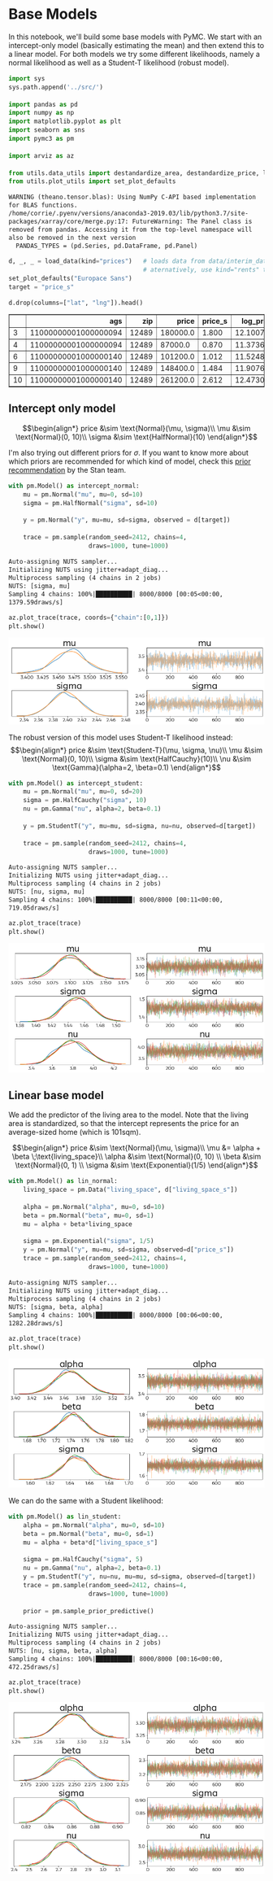 # Base Models
In this notebook, we'll build some base models with PyMC. 
We start with an intercept-only model (basically estimating the mean) and then extend this to a linear model.
For both models we try some different likelihoods, namely a normal likelihood as well as a Student-T likelihood (robust model).


```python
import sys
sys.path.append('../src/')

import pandas as pd
import numpy as np
import matplotlib.pyplot as plt
import seaborn as sns
import pymc3 as pm

import arviz as az

from utils.data_utils import destandardize_area, destandardize_price, load_data, standardize_area
from utils.plot_utils import set_plot_defaults
```

    WARNING (theano.tensor.blas): Using NumPy C-API based implementation for BLAS functions.
    /home/corrie/.pyenv/versions/anaconda3-2019.03/lib/python3.7/site-packages/xarray/core/merge.py:17: FutureWarning: The Panel class is removed from pandas. Accessing it from the top-level namespace will also be removed in the next version
      PANDAS_TYPES = (pd.Series, pd.DataFrame, pd.Panel)



```python
d, _, _ = load_data(kind="prices")   # loads data from data/interim_data/houses.csv 
                                     # aternatively, use kind="rents" to load data from data/interim_data/rent.csv
set_plot_defaults("Europace Sans")
target = "price_s"
```


```python
d.drop(columns=["lat", "lng"]).head()
```




<div>
<style scoped>
    .dataframe tbody tr th:only-of-type {
        vertical-align: middle;
    }

    .dataframe tbody tr th {
        vertical-align: top;
    }

    .dataframe thead th {
        text-align: right;
    }
</style>
<table border="1" class="dataframe">
  <thead>
    <tr style="text-align: right;">
      <th></th>
      <th>ags</th>
      <th>zip</th>
      <th>price</th>
      <th>price_s</th>
      <th>log_price</th>
      <th>log_price_s</th>
      <th>sqm_price</th>
      <th>log_sqm_price</th>
      <th>log_sqm_price_s</th>
      <th>living_space</th>
      <th>living_space_s</th>
      <th>sale_year</th>
      <th>sale_month</th>
      <th>const_year</th>
      <th>const_year_s</th>
      <th>objecttype</th>
      <th>housetype</th>
      <th>usage</th>
      <th>interior_qual</th>
      <th>zip_code</th>
    </tr>
  </thead>
  <tbody>
    <tr>
      <td>3</td>
      <td>11000000001000000094</td>
      <td>12489</td>
      <td>180000.0</td>
      <td>1.800</td>
      <td>12.100712</td>
      <td>-0.814839</td>
      <td>2246.069379</td>
      <td>7.716937</td>
      <td>-1.009445</td>
      <td>80.14</td>
      <td>-0.276690</td>
      <td>2018</td>
      <td>8</td>
      <td>1936.0</td>
      <td>-1.210219</td>
      <td>flat</td>
      <td>NaN</td>
      <td>rent_out</td>
      <td>normal</td>
      <td>117</td>
    </tr>
    <tr>
      <td>4</td>
      <td>11000000001000000094</td>
      <td>12489</td>
      <td>87000.0</td>
      <td>0.870</td>
      <td>11.373663</td>
      <td>-2.045434</td>
      <td>1740.000000</td>
      <td>7.461640</td>
      <td>-1.700113</td>
      <td>50.00</td>
      <td>-0.671528</td>
      <td>2017</td>
      <td>7</td>
      <td>1910.0</td>
      <td>-1.913696</td>
      <td>flat</td>
      <td>NaN</td>
      <td>rent_out</td>
      <td>NaN</td>
      <td>117</td>
    </tr>
    <tr>
      <td>6</td>
      <td>11000000001000000140</td>
      <td>12489</td>
      <td>101200.0</td>
      <td>1.012</td>
      <td>11.524854</td>
      <td>-1.789530</td>
      <td>3066.666667</td>
      <td>8.028346</td>
      <td>-0.166971</td>
      <td>33.00</td>
      <td>-0.894229</td>
      <td>2016</td>
      <td>4</td>
      <td>2016.0</td>
      <td>0.954326</td>
      <td>flat</td>
      <td>NaN</td>
      <td>rent_out</td>
      <td>NaN</td>
      <td>117</td>
    </tr>
    <tr>
      <td>9</td>
      <td>11000000001000000140</td>
      <td>12489</td>
      <td>148400.0</td>
      <td>1.484</td>
      <td>11.907667</td>
      <td>-1.141586</td>
      <td>3420.142890</td>
      <td>8.137438</td>
      <td>0.128159</td>
      <td>43.39</td>
      <td>-0.758119</td>
      <td>2017</td>
      <td>1</td>
      <td>2017.0</td>
      <td>0.981383</td>
      <td>flat</td>
      <td>NaN</td>
      <td>rent_out</td>
      <td>sophisticated</td>
      <td>117</td>
    </tr>
    <tr>
      <td>10</td>
      <td>11000000001000000140</td>
      <td>12489</td>
      <td>261200.0</td>
      <td>2.612</td>
      <td>12.473042</td>
      <td>-0.184638</td>
      <td>3374.677003</td>
      <td>8.124055</td>
      <td>0.091954</td>
      <td>77.40</td>
      <td>-0.312584</td>
      <td>2016</td>
      <td>6</td>
      <td>2016.0</td>
      <td>0.954326</td>
      <td>flat</td>
      <td>NaN</td>
      <td>rent_out</td>
      <td>sophisticated</td>
      <td>117</td>
    </tr>
  </tbody>
</table>
</div>



## Intercept only model

$$\begin{align*}
price &\sim \text{Normal}(\mu, \sigma)\\
\mu &\sim \text{Normal}(0, 10)\\
\sigma &\sim \text{HalfNormal}(10)
\end{align*}$$

I'm also trying out different priors for $\sigma$. If you want to know more about which priors are recommended for which kind of model, check this [prior recommendation](https://github.com/stan-dev/stan/wiki/Prior-Choice-Recommendations) by the Stan team.


```python
with pm.Model() as intercept_normal:
    mu = pm.Normal("mu", mu=0, sd=10)
    sigma = pm.HalfNormal("sigma", sd=10)
    
    y = pm.Normal("y", mu=mu, sd=sigma, observed = d[target])
    
    trace = pm.sample(random_seed=2412, chains=4, 
                      draws=1000, tune=1000)
```

    Auto-assigning NUTS sampler...
    Initializing NUTS using jitter+adapt_diag...
    Multiprocess sampling (4 chains in 2 jobs)
    NUTS: [sigma, mu]
    Sampling 4 chains: 100%|██████████| 8000/8000 [00:05<00:00, 1379.59draws/s]



```python
az.plot_trace(trace, coords={"chain":[0,1]})
plt.show()
```


![png](02_Base%20Models_files/02_Base%20Models_7_0.png)


The robust version of this model uses  Student-T likelihood instead:
$$\begin{align*}
price &\sim \text{Student-T}(\mu, \sigma, \nu)\\
\mu &\sim \text{Normal}(0, 10)\\
\sigma &\sim \text{HalfCauchy}(10)\\
\nu &\sim \text{Gamma}(\alpha=2, \beta=0.1)
\end{align*}$$


```python
with pm.Model() as intercept_student:
    mu = pm.Normal("mu", mu=0, sd=20)
    sigma = pm.HalfCauchy("sigma", 10)
    nu = pm.Gamma("nu", alpha=2, beta=0.1)
    
    y = pm.StudentT("y", mu=mu, sd=sigma, nu=nu, observed=d[target])
    
    trace = pm.sample(random_seed=2412, chains=4, 
                      draws=1000, tune=1000)
```

    Auto-assigning NUTS sampler...
    Initializing NUTS using jitter+adapt_diag...
    Multiprocess sampling (4 chains in 2 jobs)
    NUTS: [nu, sigma, mu]
    Sampling 4 chains: 100%|██████████| 8000/8000 [00:11<00:00, 719.05draws/s]



```python
az.plot_trace(trace)
plt.show()
```


![png](02_Base%20Models_files/02_Base%20Models_10_0.png)


## Linear base model
We add the predictor of the living area to the model. Note that the living area is standardized, so that the intercept represents the price for an average-sized home (which is 101sqm).

$$\begin{align*}
price &\sim \text{Normal}(\mu, \sigma)\\
\mu &= \alpha + \beta \;\text{living_space}\\
\alpha &\sim \text{Normal}(0, 10) \\
\beta &\sim \text{Normal}(0, 1) \\
\sigma &\sim \text{Exponential}(1/5)
\end{align*}$$


```python
with pm.Model() as lin_normal:
    living_space = pm.Data("living_space", d["living_space_s"])
    
    alpha = pm.Normal("alpha", mu=0, sd=10)
    beta = pm.Normal("beta", mu=0, sd=1)
    mu = alpha + beta*living_space
    
    sigma = pm.Exponential("sigma", 1/5)
    y = pm.Normal("y", mu=mu, sd=sigma, observed=d["price_s"])
    trace = pm.sample(random_seed=2412, chains=4, 
                      draws=1000, tune=1000)
```

    Auto-assigning NUTS sampler...
    Initializing NUTS using jitter+adapt_diag...
    Multiprocess sampling (4 chains in 2 jobs)
    NUTS: [sigma, beta, alpha]
    Sampling 4 chains: 100%|██████████| 8000/8000 [00:06<00:00, 1282.28draws/s]



```python
az.plot_trace(trace)
plt.show()
```


![png](02_Base%20Models_files/02_Base%20Models_14_0.png)


We can do the same with a Student likelihood:


```python
with pm.Model() as lin_student:
    alpha = pm.Normal("alpha", mu=0, sd=10)
    beta = pm.Normal("beta", mu=0, sd=1)
    mu = alpha + beta*d["living_space_s"]
    
    sigma = pm.HalfCauchy("sigma", 5)
    nu = pm.Gamma("nu", alpha=2, beta=0.1)
    y = pm.StudentT("y", nu=nu, mu=mu, sd=sigma, observed=d[target])
    trace = pm.sample(random_seed=2412, chains=4, 
                      draws=1000, tune=1000)
    
    prior = pm.sample_prior_predictive()
```

    Auto-assigning NUTS sampler...
    Initializing NUTS using jitter+adapt_diag...
    Multiprocess sampling (4 chains in 2 jobs)
    NUTS: [nu, sigma, beta, alpha]
    Sampling 4 chains: 100%|██████████| 8000/8000 [00:16<00:00, 472.25draws/s]



```python
az.plot_trace(trace)
plt.show()
```


![png](02_Base%20Models_files/02_Base%20Models_17_0.png)

